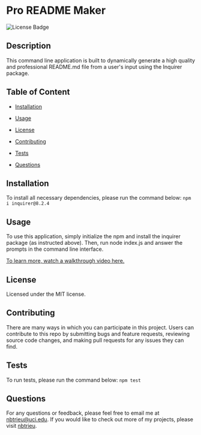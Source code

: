 # Pro README Maker
![License Badge](https://img.shields.io/badge/license-MIT-success)

## Description

This command line application is built to dynamically generate a high quality and professional README.md file from a user's input using the Inquirer package.   


## Table of Content

* [Installation](#installation)

* [Usage](#usage)

* [License](#license)

* [Contributing](#contributing)

* [Tests](#tests)

* [Questions](#questions)   


## Installation

To install all necessary dependencies, please run the command below:
``npm i inquirer@8.2.4``


## Usage

To use this application, simply initialize the npm and install the inquirer package (as instructed above). Then, run node index.js and answer the prompts in the command line interface.

[To learn more, watch a walkthrough video here.](https://drive.google.com/file/d/129pbZiVVcjmgPtqAzaxJJYwcKccjZRFn/view)

## License
    
Licensed under the MIT license.    


## Contributing

There are many ways in which you can participate in this project.
Users can contribute to this repo by submitting bugs and feature requests, reviewing source code changes, and making pull requests for any issues they can find.   


## Tests

To run tests, please run the command below:
``npm test``    


## Questions

For any questions or feedback, please feel free to email me at nbtrieu@uci.edu.
If you would like to check out more of my projects, please visit [nbtrieu](https://github.com/nbtrieu).

